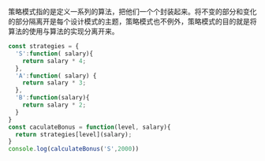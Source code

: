 策略模式指的是定义一系列的算法，把他们一个个封装起来。将不变的部分和变化的部分隔离开是每个设计模式的主题，策略模式也不例外，策略模式的目的就是将算法的使用与算法的实现分离开来。

```javascript
const strategies = {
  'S':function( salary){
    return salary * 4;
  },
  'A':function( salary) {
    return salary * 3;
  },
  'B':function(salary){
    return salary * 2;
  }
}
const caculateBonus = function(level, salary){
  return strategies[level](salary);
}
console.log(calculateBonus('S',2000))
```

